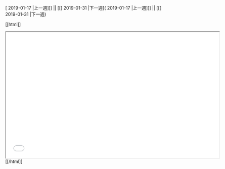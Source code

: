 [ 2019-01-17 |上一週]]] || [[[ 2019-01-31 |下一週]( 2019-01-17 |上一週]]] || [[[ 2019-01-31 |下一週)



[[html]]
<iframe src='<http://pad.hackingthursday.org>  ?showControls=true&showChat=true&showLineNumbers=true&useMonospaceFont=false' width=675 height=400></iframe>
[[/html]]